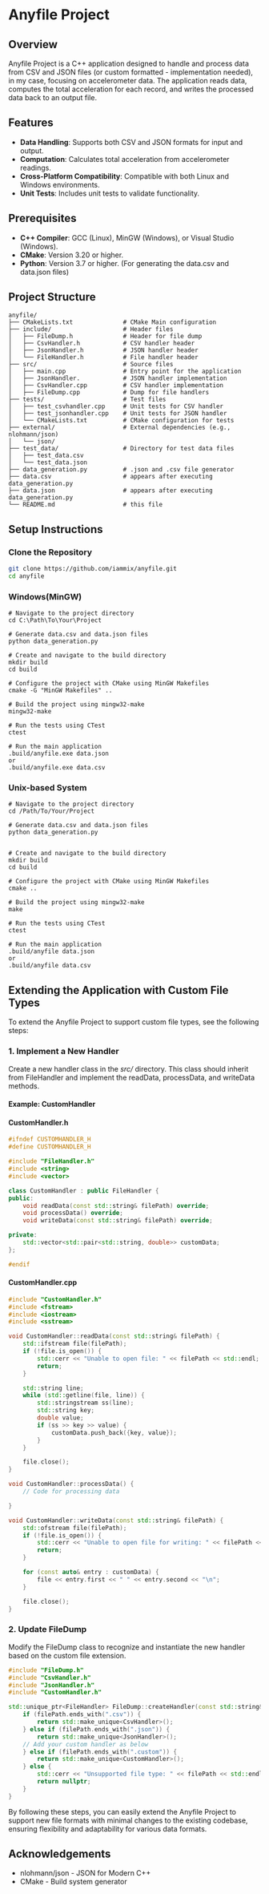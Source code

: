 # Anyfile Project

## Overview

Anyfile Project is a C++ application designed to handle and process data from CSV and JSON files (or custom formatted - implementation needed), in my case, focusing on accelerometer data. The application reads data, computes the total acceleration for each record, and writes the processed data back to an output file.

## Features

- **Data Handling**: Supports both CSV and JSON formats for input and output.
- **Computation**: Calculates total acceleration from accelerometer readings.
- **Cross-Platform Compatibility**: Compatible with both Linux and Windows environments.
- **Unit Tests**: Includes unit tests to validate functionality.

## Prerequisites

- **C++ Compiler**: GCC (Linux), MinGW (Windows), or Visual Studio (Windows).
- **CMake**: Version 3.20 or higher.
- **Python**: Version 3.7 or higher. (For generating the data.csv and data.json files)

## Project Structure
```
anyfile/
├── CMakeLists.txt              # CMake Main configuration
├── include/                    # Header files
│   ├── FileDump.h              # Header for file dump
│   ├── CsvHandler.h            # CSV handler header
│   ├── JsonHandler.h           # JSON handler header
│   └── FileHandler.h           # File handler header
├── src/                        # Source files
│   ├── main.cpp                # Entry point for the application
│   ├── JsonHandler.            # JSON handler implementation
│   ├── CsvHandler.cpp          # CSV handler implementation
│   ├── FileDump.cpp            # Dump for file handlers
├── tests/                      # Test files
│   ├── test_csvhandler.cpp     # Unit tests for CSV handler
│   ├── test_jsonhandler.cpp    # Unit tests for JSON handler
│   └── CMakeLists.txt          # CMake configuration for tests
├── external/                   # External dependencies (e.g., nlohmann/json)
│   └── json/
├── test_data/                  # Directory for test data files
│   ├── test_data.csv
│   └── test_data.json
├── data_generation.py          # .json and .csv file generator
├── data.csv                    # appears after executing data_generation.py
├── data.json                   # appears after executing data_generation.py
└── README.md                   # this file
```
## Setup Instructions

### Clone the Repository

```bash
git clone https://github.com/iammix/anyfile.git
cd anyfile
```
### Windows(MinGW)
```
# Navigate to the project directory
cd C:\Path\To\Your\Project

# Generate data.csv and data.json files
python data_generation.py

# Create and navigate to the build directory
mkdir build
cd build

# Configure the project with CMake using MinGW Makefiles
cmake -G "MinGW Makefiles" ..

# Build the project using mingw32-make
mingw32-make

# Run the tests using CTest
ctest

# Run the main application
.build/anyfile.exe data.json
or
.build/anyfile.exe data.csv
```
### Unix-based System
```
# Navigate to the project directory
cd /Path/To/Your/Project

# Generate data.csv and data.json files
python data_generation.py


# Create and navigate to the build directory
mkdir build
cd build

# Configure the project with CMake using MinGW Makefiles
cmake ..

# Build the project using mingw32-make
make

# Run the tests using CTest
ctest

# Run the main application
.build/anyfile data.json
or
.build/anyfile data.csv
```
## Extending the Application with Custom File Types
To extend the Anyfile Project to support custom file types, see the following steps:

### 1. Implement a New Handler
Create a new handler class in the *src/* directory. This class should inherit from FileHandler and implement the readData, processData, and writeData methods.
#### Example: CustomHandler
#### CustomHandler.h
```cpp
#ifndef CUSTOMHANDLER_H
#define CUSTOMHANDLER_H

#include "FileHandler.h"
#include <string>
#include <vector>

class CustomHandler : public FileHandler {
public:
    void readData(const std::string& filePath) override;
    void processData() override;
    void writeData(const std::string& filePath) override;

private:
    std::vector<std::pair<std::string, double>> customData;
};

#endif

```
#### CustomHandler.cpp
```cpp
#include "CustomHandler.h"
#include <fstream>
#include <iostream>
#include <sstream>

void CustomHandler::readData(const std::string& filePath) {
    std::ifstream file(filePath);
    if (!file.is_open()) {
        std::cerr << "Unable to open file: " << filePath << std::endl;
        return;
    }

    std::string line;
    while (std::getline(file, line)) {
        std::stringstream ss(line);
        std::string key;
        double value;
        if (ss >> key >> value) {
            customData.push_back({key, value});
        }
    }

    file.close();
}

void CustomHandler::processData() {
    // Code for processing data

}

void CustomHandler::writeData(const std::string& filePath) {
    std::ofstream file(filePath);
    if (!file.is_open()) {
        std::cerr << "Unable to open file for writing: " << filePath << std::endl;
        return;
    }

    for (const auto& entry : customData) {
        file << entry.first << " " << entry.second << "\n";
    }

    file.close();
}

```
### 2. Update FileDump
Modify the FileDump class to recognize and instantiate the new handler based on the custom file extension.

```cpp
#include "FileDump.h"
#include "CsvHandler.h"
#include "JsonHandler.h"
#include "CustomHandler.h"

std::unique_ptr<FileHandler> FileDump::createHandler(const std::string& filePath) {
    if (filePath.ends_with(".csv")) {
        return std::make_unique<CsvHandler>();
    } else if (filePath.ends_with(".json")) {
        return std::make_unique<JsonHandler>();
    // Add your custom handler as below
    } else if (filePath.ends_with(".custom")) {
        return std::make_unique<CustomHandler>();
    } else {
        std::cerr << "Unsupported file type: " << filePath << std::endl;
        return nullptr;
    }
}


```

By following these steps, you can easily extend the Anyfile Project to support new file formats with minimal changes to the existing codebase, ensuring flexibility and adaptability for various data formats.


## Acknowledgements
- nlohmann/json - JSON for Modern C++
- CMake - Build system generator

